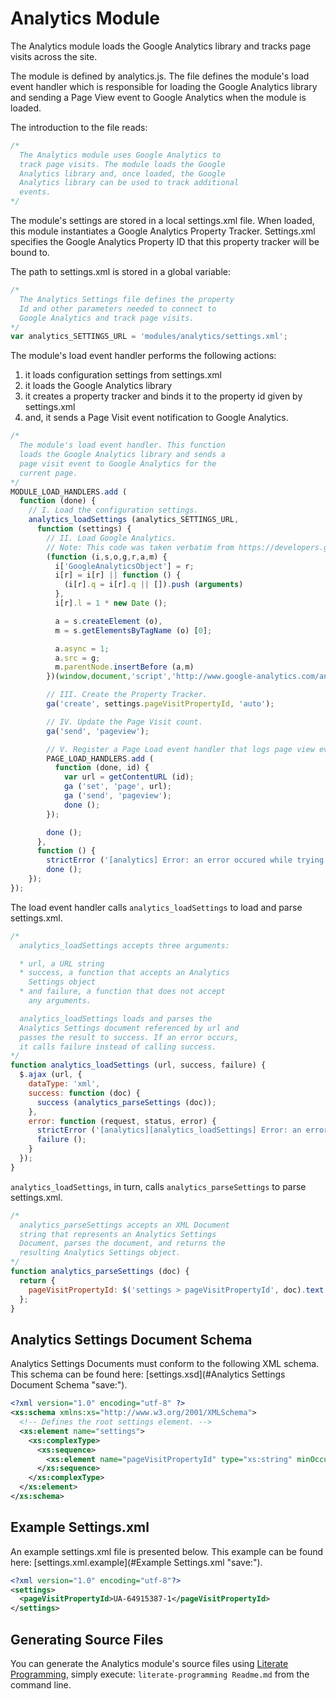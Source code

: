 Analytics Module
================

The Analytics module loads the Google Analytics library and tracks page visits across the site.

The module is defined by analytics.js. The file defines the module's load event handler which is responsible for loading the Google Analytics library and sending a Page View event to Google Analytics when the module is loaded.

The introduction to the file reads:

```javascript
/*
  The Analytics module uses Google Analytics to
  track page visits. The module loads the Google
  Analytics library and, once loaded, the Google
  Analytics library can be used to track additional
  events.
*/
```

The module's settings are stored in a local settings.xml file. When loaded, this module instantiates a Google Analytics Property Tracker. Settings.xml specifies the Google Analytics Property ID that this property tracker will be bound to.

The path to settings.xml is stored in a global variable:

```javascript
/*
  The Analytics Settings file defines the property
  Id and other parameters needed to connect to
  Google Analytics and track page visits.
*/
var analytics_SETTINGS_URL = 'modules/analytics/settings.xml';
```

The module's load event handler performs the following actions:

1. it loads configuration settings from settings.xml
2. it loads the Google Analytics library
3. it creates a property tracker and binds it to the property id given by settings.xml
4. and, it sends a Page Visit event notification to Google Analytics.

```javascript
/*
  The module's load event handler. This function
  loads the Google Analytics library and sends a
  page visit event to Google Analytics for the
  current page.
*/
MODULE_LOAD_HANDLERS.add (
  function (done) {
    // I. Load the configuration settings.
    analytics_loadSettings (analytics_SETTINGS_URL,
      function (settings) {
        // II. Load Google Analytics.
        // Note: This code was taken verbatim from https://developers.google.com/analytics/devguides/collection/analyticsjs/.
        (function (i,s,o,g,r,a,m) {
          i['GoogleAnalyticsObject'] = r;
          i[r] = i[r] || function () {
            (i[r].q = i[r].q || []).push (arguments)
          },
          i[r].l = 1 * new Date ();

          a = s.createElement (o),
          m = s.getElementsByTagName (o) [0];

          a.async = 1;
          a.src = g;
          m.parentNode.insertBefore (a,m)
        })(window,document,'script','http://www.google-analytics.com/analytics.js','ga');

        // III. Create the Property Tracker. 
        ga('create', settings.pageVisitPropertyId, 'auto');

        // IV. Update the Page Visit count.
        ga('send', 'pageview');

        // V. Register a Page Load event handler that logs page view events.
        PAGE_LOAD_HANDLERS.add (
          function (done, id) {
            var url = getContentURL (id);
            ga ('set', 'page', url);
            ga ('send', 'pageview');
            done ();
        });

        done ();
      },
      function () {
        strictError ('[analytics] Error: an error occured while trying to load the Analytics module.');
        done ();
    });
});
```

The load event handler calls `analytics_loadSettings` to load and parse settings.xml.

```javascript
/*
  analytics_loadSettings accepts three arguments:

  * url, a URL string
  * success, a function that accepts an Analytics
    Settings object
  * and failure, a function that does not accept
    any arguments.

  analytics_loadSettings loads and parses the
  Analytics Settings document referenced by url and
  passes the result to success. If an error occurs,
  it calls failure instead of calling success. 
*/
function analytics_loadSettings (url, success, failure) {
  $.ajax (url, {
    dataType: 'xml',
    success: function (doc) {
      success (analytics_parseSettings (doc));
    },
    error: function (request, status, error) {
      strictError ('[analytics][analytics_loadSettings] Error: an error occured while trying to load "' + url + '".');
      failure ();
    }
  });
}
```

`analytics_loadSettings`, in turn, calls `analytics_parseSettings` to parse settings.xml.

```javascript
/*
  analytics_parseSettings accepts an XML Document
  string that represents an Analytics Settings
  Document, parses the document, and returns the
  resulting Analytics Settings object.
*/
function analytics_parseSettings (doc) {
  return {
    pageVisitPropertyId: $('settings > pageVisitPropertyId', doc).text ()
  };
}
```

## Analytics Settings Document Schema

Analytics Settings Documents must conform to the following XML schema. This schema can be found here: [settings.xsd](#Analytics Settings Document Schema "save:").

```xml
<?xml version="1.0" encoding="utf-8" ?>
<xs:schema xmlns:xs="http://www.w3.org/2001/XMLSchema">
  <!-- Defines the root settings element. -->
  <xs:element name="settings">
    <xs:complexType>
      <xs:sequence>
        <xs:element name="pageVisitPropertyId" type="xs:string" minOccurs="1" maxOccurs="1"/>
      </xs:sequence>
    </xs:complexType>
  </xs:element>
</xs:schema>
``` 

## Example Settings.xml

An example settings.xml file is presented below. This example can be found here: [settings.xml.example](#Example Settings.xml "save:").

```xml
<?xml version="1.0" encoding="utf-8"?>           
<settings>  
  <pageVisitPropertyId>UA-64915387-1</pageVisitPropertyId>
</settings>
```

## Generating Source Files

You can generate the Analytics module's source files using [Literate Programming](https://github.com/jostylr/literate-programming), simply execute:
`literate-programming Readme.md`
from the command line.

<!---
[analytics.js](#Analytics Module "save:")
-->
